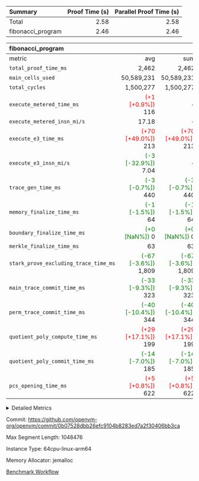 | Summary | Proof Time (s) | Parallel Proof Time (s) |
|:---|---:|---:|
| Total |  2.58 |  2.58 |
| fibonacci_program |  2.46 |  2.46 |


| fibonacci_program |||||
|:---|---:|---:|---:|---:|
|metric|avg|sum|max|min|
| `total_proof_time_ms ` |  2,462 |  2,462 |  2,462 |  2,462 |
| `main_cells_used     ` |  50,589,231 |  50,589,231 |  50,589,231 |  50,589,231 |
| `total_cycles        ` |  1,500,277 |  1,500,277 |  1,500,277 |  1,500,277 |
| `execute_metered_time_ms` | <span style='color: red'>(+1 [+0.9%])</span> 116 | -          | -          | -          |
| `execute_metered_insn_mi/s` |  17.18 | -          | -          | -          |
| `execute_e3_time_ms  ` | <span style='color: red'>(+70 [+49.0%])</span> 213 | <span style='color: red'>(+70 [+49.0%])</span> 213 | <span style='color: red'>(+70 [+49.0%])</span> 213 | <span style='color: red'>(+70 [+49.0%])</span> 213 |
| `execute_e3_insn_mi/s` | <span style='color: green'>(-3 [-32.9%])</span> 7.04 | -          | <span style='color: green'>(-3 [-32.9%])</span> 7.04 | <span style='color: green'>(-3 [-32.9%])</span> 7.04 |
| `trace_gen_time_ms   ` | <span style='color: green'>(-3 [-0.7%])</span> 440 | <span style='color: green'>(-3 [-0.7%])</span> 440 | <span style='color: green'>(-3 [-0.7%])</span> 440 | <span style='color: green'>(-3 [-0.7%])</span> 440 |
| `memory_finalize_time_ms` | <span style='color: green'>(-1 [-1.5%])</span> 64 | <span style='color: green'>(-1 [-1.5%])</span> 64 | <span style='color: green'>(-1 [-1.5%])</span> 64 | <span style='color: green'>(-1 [-1.5%])</span> 64 |
| `boundary_finalize_time_ms` | <span style='color: green'>(+0 [NaN%])</span> 0 | <span style='color: green'>(+0 [NaN%])</span> 0 | <span style='color: green'>(+0 [NaN%])</span> 0 | <span style='color: green'>(+0 [NaN%])</span> 0 |
| `merkle_finalize_time_ms` |  63 |  63 |  63 |  63 |
| `stark_prove_excluding_trace_time_ms` | <span style='color: green'>(-67 [-3.6%])</span> 1,809 | <span style='color: green'>(-67 [-3.6%])</span> 1,809 | <span style='color: green'>(-67 [-3.6%])</span> 1,809 | <span style='color: green'>(-67 [-3.6%])</span> 1,809 |
| `main_trace_commit_time_ms` | <span style='color: green'>(-33 [-9.3%])</span> 323 | <span style='color: green'>(-33 [-9.3%])</span> 323 | <span style='color: green'>(-33 [-9.3%])</span> 323 | <span style='color: green'>(-33 [-9.3%])</span> 323 |
| `perm_trace_commit_time_ms` | <span style='color: green'>(-40 [-10.4%])</span> 344 | <span style='color: green'>(-40 [-10.4%])</span> 344 | <span style='color: green'>(-40 [-10.4%])</span> 344 | <span style='color: green'>(-40 [-10.4%])</span> 344 |
| `quotient_poly_compute_time_ms` | <span style='color: red'>(+29 [+17.1%])</span> 199 | <span style='color: red'>(+29 [+17.1%])</span> 199 | <span style='color: red'>(+29 [+17.1%])</span> 199 | <span style='color: red'>(+29 [+17.1%])</span> 199 |
| `quotient_poly_commit_time_ms` | <span style='color: green'>(-14 [-7.0%])</span> 185 | <span style='color: green'>(-14 [-7.0%])</span> 185 | <span style='color: green'>(-14 [-7.0%])</span> 185 | <span style='color: green'>(-14 [-7.0%])</span> 185 |
| `pcs_opening_time_ms ` | <span style='color: red'>(+5 [+0.8%])</span> 622 | <span style='color: red'>(+5 [+0.8%])</span> 622 | <span style='color: red'>(+5 [+0.8%])</span> 622 | <span style='color: red'>(+5 [+0.8%])</span> 622 |



<details>
<summary>Detailed Metrics</summary>

|  | keygen_time_ms | commit_exe_time_ms | app proof_time_ms |
| --- | --- | --- |
|  | 243 | 5 | 6,606 | 

| group | num_segments | memory_to_vec_partition_time_ms | insns | fri.log_blowup | execute_segment_time_ms | execute_metered_time_ms | execute_metered_insn_mi/s |
| --- | --- | --- | --- | --- | --- | --- | --- |
| fibonacci_program | 1 | 23 | 1,500,278 | 1 | 6,050 | 116 | 17.18 | 

| group | air_name | quotient_deg | interactions | constraints |
| --- | --- | --- | --- | --- |
| fibonacci_program | AccessAdapterAir<16> | 2 | 5 | 12 | 
| fibonacci_program | AccessAdapterAir<2> | 2 | 5 | 12 | 
| fibonacci_program | AccessAdapterAir<32> | 2 | 5 | 12 | 
| fibonacci_program | AccessAdapterAir<4> | 2 | 5 | 12 | 
| fibonacci_program | AccessAdapterAir<8> | 2 | 5 | 12 | 
| fibonacci_program | BitwiseOperationLookupAir<8> | 2 | 2 | 4 | 
| fibonacci_program | MemoryMerkleAir<8> | 2 | 4 | 39 | 
| fibonacci_program | PersistentBoundaryAir<8> | 2 | 3 | 7 | 
| fibonacci_program | PhantomAir | 2 | 3 | 5 | 
| fibonacci_program | Poseidon2PeripheryAir<BabyBearParameters>, 1> | 2 | 1 | 286 | 
| fibonacci_program | ProgramAir | 1 | 1 | 4 | 
| fibonacci_program | RangeTupleCheckerAir<2> | 1 | 1 | 4 | 
| fibonacci_program | Rv32HintStoreAir | 2 | 18 | 28 | 
| fibonacci_program | VariableRangeCheckerAir | 1 | 1 | 4 | 
| fibonacci_program | VmAirWrapper<Rv32BaseAluAdapterAir, BaseAluCoreAir<4, 8> | 2 | 20 | 37 | 
| fibonacci_program | VmAirWrapper<Rv32BaseAluAdapterAir, LessThanCoreAir<4, 8> | 2 | 18 | 40 | 
| fibonacci_program | VmAirWrapper<Rv32BaseAluAdapterAir, ShiftCoreAir<4, 8> | 2 | 24 | 91 | 
| fibonacci_program | VmAirWrapper<Rv32BranchAdapterAir, BranchEqualCoreAir<4> | 2 | 11 | 20 | 
| fibonacci_program | VmAirWrapper<Rv32BranchAdapterAir, BranchLessThanCoreAir<4, 8> | 2 | 13 | 35 | 
| fibonacci_program | VmAirWrapper<Rv32CondRdWriteAdapterAir, Rv32JalLuiCoreAir> | 2 | 10 | 18 | 
| fibonacci_program | VmAirWrapper<Rv32JalrAdapterAir, Rv32JalrCoreAir> | 2 | 16 | 20 | 
| fibonacci_program | VmAirWrapper<Rv32LoadStoreAdapterAir, LoadSignExtendCoreAir<4, 8> | 2 | 18 | 33 | 
| fibonacci_program | VmAirWrapper<Rv32LoadStoreAdapterAir, LoadStoreCoreAir<4> | 2 | 17 | 40 | 
| fibonacci_program | VmAirWrapper<Rv32MultAdapterAir, DivRemCoreAir<4, 8> | 2 | 25 | 84 | 
| fibonacci_program | VmAirWrapper<Rv32MultAdapterAir, MulHCoreAir<4, 8> | 2 | 24 | 31 | 
| fibonacci_program | VmAirWrapper<Rv32MultAdapterAir, MultiplicationCoreAir<4, 8> | 2 | 19 | 19 | 
| fibonacci_program | VmAirWrapper<Rv32RdWriteAdapterAir, Rv32AuipcCoreAir> | 2 | 12 | 14 | 
| fibonacci_program | VmConnectorAir | 2 | 5 | 11 | 

| group | air_name | segment | rows | prep_cols | perm_cols | main_cols | cells |
| --- | --- | --- | --- | --- | --- | --- | --- |
| fibonacci_program | AccessAdapterAir<8> | 0 | 128 |  | 16 | 17 | 4,224 | 
| fibonacci_program | BitwiseOperationLookupAir<8> | 0 | 65,536 | 3 | 8 | 2 | 655,360 | 
| fibonacci_program | MemoryMerkleAir<8> | 0 | 512 |  | 16 | 32 | 24,576 | 
| fibonacci_program | PersistentBoundaryAir<8> | 0 | 128 |  | 12 | 20 | 4,096 | 
| fibonacci_program | PhantomAir | 0 | 1 |  | 12 | 6 | 18 | 
| fibonacci_program | Poseidon2PeripheryAir<BabyBearParameters>, 1> | 0 | 256 |  | 8 | 300 | 78,848 | 
| fibonacci_program | ProgramAir | 0 | 8,192 |  | 8 | 10 | 147,456 | 
| fibonacci_program | RangeTupleCheckerAir<2> | 0 | 524,288 | 2 | 8 | 1 | 4,718,592 | 
| fibonacci_program | Rv32HintStoreAir | 0 | 4 |  | 44 | 32 | 304 | 
| fibonacci_program | VariableRangeCheckerAir | 0 | 262,144 | 2 | 8 | 1 | 2,359,296 | 
| fibonacci_program | VmAirWrapper<Rv32BaseAluAdapterAir, BaseAluCoreAir<4, 8> | 0 | 1,048,576 |  | 52 | 36 | 92,274,688 | 
| fibonacci_program | VmAirWrapper<Rv32BaseAluAdapterAir, LessThanCoreAir<4, 8> | 0 | 524,288 |  | 40 | 37 | 40,370,176 | 
| fibonacci_program | VmAirWrapper<Rv32BranchAdapterAir, BranchEqualCoreAir<4> | 0 | 262,144 |  | 28 | 26 | 14,155,776 | 
| fibonacci_program | VmAirWrapper<Rv32BranchAdapterAir, BranchLessThanCoreAir<4, 8> | 0 | 8 |  | 32 | 32 | 512 | 
| fibonacci_program | VmAirWrapper<Rv32CondRdWriteAdapterAir, Rv32JalLuiCoreAir> | 0 | 131,072 |  | 28 | 18 | 6,029,312 | 
| fibonacci_program | VmAirWrapper<Rv32JalrAdapterAir, Rv32JalrCoreAir> | 0 | 32 |  | 36 | 28 | 2,048 | 
| fibonacci_program | VmAirWrapper<Rv32LoadStoreAdapterAir, LoadStoreCoreAir<4> | 0 | 128 |  | 52 | 41 | 11,904 | 
| fibonacci_program | VmAirWrapper<Rv32RdWriteAdapterAir, Rv32AuipcCoreAir> | 0 | 16 |  | 28 | 20 | 768 | 
| fibonacci_program | VmConnectorAir | 0 | 2 | 1 | 16 | 5 | 42 | 

| group | segment | trace_gen_time_ms | total_proof_time_ms | total_cycles | total_cells | stark_prove_excluding_trace_time_ms | quotient_poly_compute_time_ms | quotient_poly_commit_time_ms | prove_segment_time_ms | perm_trace_commit_time_ms | pcs_opening_time_ms | merkle_finalize_time_ms | memory_to_vec_partition_time_ms | memory_finalize_time_ms | main_trace_commit_time_ms | main_cells_used | insns | generate_perm_trace_time_ms_time_ms | execute_e3_time_ms | execute_e3_insn_mi/s | boundary_finalize_time_ms |
| --- | --- | --- | --- | --- | --- | --- | --- | --- | --- | --- | --- | --- | --- | --- | --- | --- | --- | --- | --- | --- | --- |
| fibonacci_program | 0 | 440 | 2,462 | 1,500,277 | 160,837,996 | 1,809 | 199 | 185 | 1,982 | 344 | 622 | 63 | 26 | 64 | 323 | 50,589,231 | 1,500,278 | 129 | 213 | 7.04 | 0 | 

| group | segment | trace_height_constraint | weighted_sum | threshold |
| --- | --- | --- | --- | --- |
| fibonacci_program | 0 | 0 | 3,932,542 | 2,013,265,921 | 
| fibonacci_program | 0 | 1 | 10,749,400 | 2,013,265,921 | 
| fibonacci_program | 0 | 2 | 1,966,271 | 2,013,265,921 | 
| fibonacci_program | 0 | 3 | 10,749,532 | 2,013,265,921 | 
| fibonacci_program | 0 | 4 | 1,664 | 2,013,265,921 | 
| fibonacci_program | 0 | 5 | 640 | 2,013,265,921 | 
| fibonacci_program | 0 | 6 | 7,209,100 | 2,013,265,921 | 
| fibonacci_program | 0 | 7 |  | 2,013,265,921 | 
| fibonacci_program | 0 | 8 | 35,535,101 | 2,013,265,921 | 

</details>


Commit: https://github.com/openvm-org/openvm/commit/0b07528dbb26efc9104b8283ed7a2f30406bb3ca

Max Segment Length: 1048476

Instance Type: 64cpu-linux-arm64

Memory Allocator: jemalloc

[Benchmark Workflow](https://github.com/openvm-org/openvm/actions/runs/15914881820)
